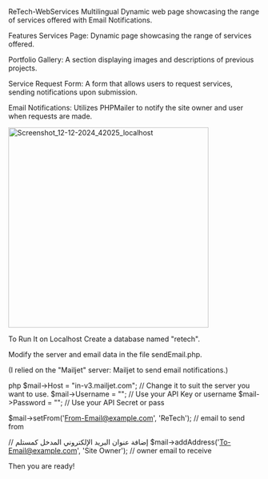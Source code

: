

ReTech-WebServices
Multilingual Dynamic web page showcasing the range of services offered with Email Notifications.

Features
Services Page: Dynamic page showcasing the range of services offered.

Portfolio Gallery: A section displaying images and descriptions of previous projects.

Service Request Form: A form that allows users to request services, sending notifications upon submission.

Email Notifications: Utilizes PHPMailer to notify the site owner and user when requests are made.

<img src="https://github.com/user-attachments/assets/4c69fdb0-1b20-4bed-915e-e2fb7b7f9f3b" alt="Screenshot_12-12-2024_42025_localhost" width="400" height="auto">

To Run It on Localhost
Create a database named "retech".

Modify the server and email data in the file sendEmail.php.

(I relied on the "Mailjet" server: Mailjet to send email notifications.)

php
$mail->Host = "in-v3.mailjet.com"; // Change it to suit the server you want to use.
$mail->Username = ""; // Use your API Key or username
$mail->Password = ""; // Use your API Secret or pass

$mail->setFrom('From-Email@example.com', 'ReTech'); // email to send from

// إضافة عنوان البريد الإلكتروني المدخل كمستلم
$mail->addAddress('To-Email@example.com', 'Site Owner'); // owner email to receive

Then you are ready!
